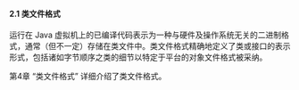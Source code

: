 #### 2.1 类文件格式

运行在 Java 虚拟机上的已编译代码表示为一种与硬件及操作系统无关的二进制格式，通常（但不一定）存储在类文件中。类文件格式精确地定义了类或接口的表示形式，包括诸如字节顺序之类的细节以特定于平台的对象文件格式被采纳。

第4章 “类文件格式” 详细介绍了类文件格式。